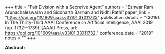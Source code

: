 +++
title = "Fair Division with a Secretive Agent"
authors = "Eshwar Ram Arunachaleswaran and Siddharth Barman and Nidhi Rathi"
paper_link = "https://doi.org/10.1609/aaai.v33i01.33011732"
publication_details = "(2019). In The Thirty-Third AAAI Conference on Artificial Intelligence,  AAAI 2019 (pp. 1732--1739). {AAAI} Press, url: <a href='https://doi.org/10.1609/aaai.v33i01.33011732' target='_blank'>https://doi.org/10.1609/aaai.v33i01.33011732</a>."
conference_date = "2019"
notes = ""
+++

<b>Abstract:</b>
